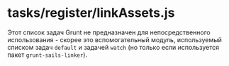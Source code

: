 # tasks/register/linkAssets.js

Этот список задач Grunt не предназначен для непосредственного использования - скорее это вспомогательный модуль, используемый списком задач `default` и задачей `watch` (но только если используется пакет `grunt-sails-linker`).

<docmeta name="displayName" value="linkAssets.js">

